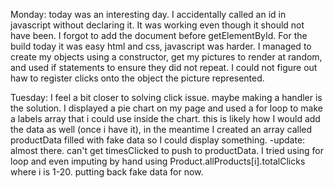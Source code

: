 Monday:
  today was an interesting day.  I accidentally called an id in javascript without declaring it.  It was working even though it should not have been.  I forgot to add the document before getElementById.  For the build today it was easy html and css, javascript was harder.  I managed to create my objects using a constructor, get my pictures to render at random, and used if statements to ensure they did not repeat.  I could not figure out haw to register clicks onto the object the picture represented.

Tuesday:
  I feel a bit closer to solving click issue.  maybe making a handler is the solution.  I displayed a pie chart on my page and used a for loop to make a labels array that i could use inside the chart.  this is likely how I would add the data as well (once i have it), in the meantime I created an array called productData filled with fake data so I could display something.
  -update: almost there.  can't get timesClicked to push to productData.  I tried using for loop and even imputing by hand using Product.allProducts[i].totalClicks where i is 1-20. putting back fake data for now.
